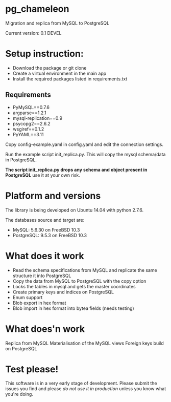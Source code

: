 pg_chameleon
============

Migration and replica from MySQL to PostgreSQL

Current version: 0.1 DEVEL

# Setup instruction: 

* Download the package or git clone
* Create a virtual environment in the main app
* Install the required packages listed in requirements.txt 

## Requirements
* PyMySQL==0.7.6
* argparse==1.2.1
* mysql-replication==0.9
* psycopg2==2.6.2
* wsgiref==0.1.2
* PyYAML==3.11

Copy config-example.yaml in config.yaml and edit the connection settings.

Run the example script init_replica.py. This will copy the mysql schema/data in PostgreSQL. 

**The script init_replica.py drops any schema and object present in PostgreSQL** use it at your own risk.

# Platform and versions

The library is being developed on Ubuntu 14.04 with python 2.7.6.

The databases source and target are:

* MySQL: 5.6.30 on FreeBSD 10.3
* PostgreSQL: 9.5.3 on FreeBSD 10.3
  
# What does it work
 * Read the schema specifications from MySQL and replicate the same structure it into PostgreSQL
 * Copy the data from MySQL to PostgreSQL with the copy option 
 * Locks the tables in mysql and gets the master coordinates
 * Create primary keys and indices on PostgreSQL
 * Enum support
 * Blob export in hex format
 * Blob import in hex format into bytea fields (needs testing)

# What does'n work
Replica from MySQL
Materialisation of the MySQL views
Foreign keys build on PostgreSQL

# Test please!

This software is in a very early stage of development. 
Please submit the issues you find and please *do not use it in production* unless you know what you're doing.
